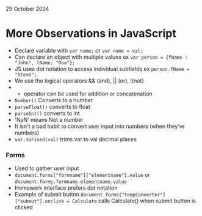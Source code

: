 29 October 2024

# More Observations in JavaScript

- Declare variable with ``var name;`` or ``var name = val;``
- Can declare an object with multiple values ex ``var person = {fName : "John", lName: "Doe"};``
- JS uses dot notation to access individual subfields ex ``person.fName = "Steve";``
- We use the logical operators && (and), || (or), !(not)
- + operator can be used for addition or concatenation
- ``Number()`` Converts to a number
- ``parseFloat()`` converts to float
- ``parseInt()`` converts to int
- 'NaN' means Not a number
- It isn't a bad habit to convert user input into numbers (when they're numbers)
- ``var.toFixed(val)`` trims var to val decimal places

### Forms
- Used to gather user input
- ``document.forms["formname"]["elementname"].value`` or ``document.forms.formname.elementname.value``
- Homework interface prefers dot notation
- Example of submit button ``document.forms["tempConverter"]["submut"].onclick = Calculate`` calls Calculate() when submit button is clicked
